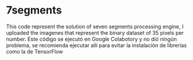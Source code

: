 # 7segments
This code represent the solution of seven segments processing engine, I uploaded the imagenes that represent the binary dataset of 35 pixels per number. Este código se ejecutó en Google Colabotory y no dió ningún problema, se recomienda ejecutar allí para evitar la instalación de librerías como la de TensorFlow
